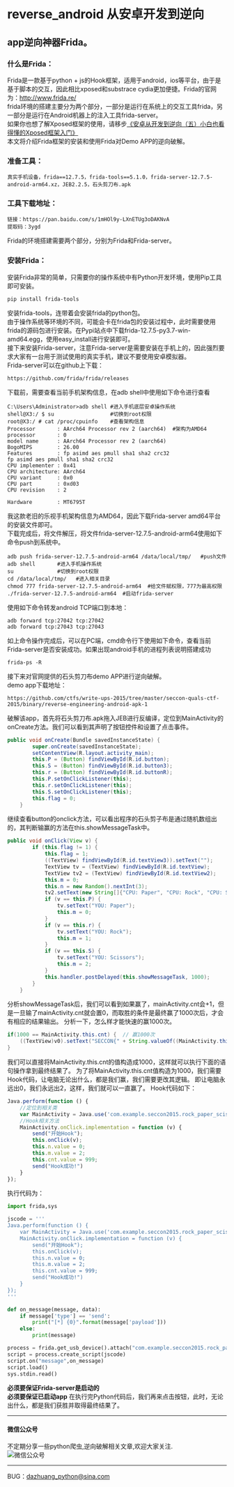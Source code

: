 # reverse_android 从安卓开发到逆向
## app逆向神器Frida。
### 什么是Frida：
Frida是一款基于python + js的Hook框架，适用于android，ios等平台，由于是基于脚本的交互，因此相比xposed和substrace cydia更加便捷。Frida的官网为：http://www.frida.re/  
frida环境的搭建主要分为两个部分，一部分是运行在系统上的交互工具frida，另一部分是运行在Android机器上的注入工具frida-server。  
如果你也想了解Xposed框架的使用，请移步[《安卓从开发到逆向（五）小白也看得懂的Xposed框架入门》](https://mp.weixin.qq.com/s/xfWPGl4ulyEcPfAN1AfWkg)  
本文将介绍Frida框架的安装和使用Frida对Demo APP的逆向破解。
### 准备工具：
```text
真实手机设备，frida==12.7.5，frida-tools==5.1.0，frida-server-12.7.5-android-arm64.xz，JEB2.2.5，石头剪刀布.apk
```
### 工具下载地址：
```text
链接：https://pan.baidu.com/s/1mHOl9y-LXnETUg3oDAKNvA
提取码：3ygd
```

Frida的环境搭建需要两个部分，分别为Frida和Frida-server。
### 安装Frida：
安装Frida非常的简单，只需要你的操作系统中有Python开发环境，使用Pip工具即可安装。
```text
pip install frida-tools
```
安装frida-tools，连带着会安装frida的python包。  
由于操作系统等环境的不同，可能会卡在frida包的安装过程中，此时需要使用frida的源码包进行安装。在Pypi站点中下载frida-12.7.5-py3.7-win-amd64.egg，使用easy_install进行安装即可。  
接下来安装Frida-server，注意Frida-server是需要安装在手机上的，因此强烈要求大家有一台用于测试使用的真实手机，建议不要使用安卓模拟器。  
Frida-server可以在github上下载：  
```text
https://github.com/frida/frida/releases
```
下载前，需要查看当前手机架构信息，在adb shell中使用如下命令进行查看
```text
C:\Users\Administrator>adb shell #进入手机底层安卓操作系统
shell@X3:/ $ su                  #切换到root权限
root@X3:/ # cat /proc/cpuinfo    #查看架构信息
Processor       : AArch64 Processor rev 2 (aarch64)  #架构为AMD64
processor       : 0
model name      : AArch64 Processor rev 2 (aarch64)
BogoMIPS        : 26.00
Features        : fp asimd aes pmull sha1 sha2 crc32
fp asimd aes pmull sha1 sha2 crc32
CPU implementer : 0x41
CPU architecture: AArch64
CPU variant     : 0x0
CPU part        : 0xd03
CPU revision    : 2

Hardware        : MT6795T
```
我这款老旧的乐视手机架构信息为AMD64，因此下载Frida-server amd64平台的安装文件即可。  
下载完成后，将文件解压，将文件frida-server-12.7.5-android-arm64使用如下命令push到系统中。
```text
adb push frida-server-12.7.5-android-arm64 /data/local/tmp/   #push文件
adb shell       #进入手机操作系统
su              #切换到root权限
cd /data/local/tmp/   #进入相关目录
chmod 777 frida-server-12.7.5-android-arm64  #给文件赋权限，777为最高权限
./frida-server-12.7.5-android-arm64  #启动frida-server
```
使用如下命令转发android TCP端口到本地：
```text
adb forward tcp:27042 tcp:27042
adb forward tcp:27043 tcp:27043
```
如上命令操作完成后，可以在PC端，cmd命令行下使用如下命令，查看当前Frida-server是否安装成功。如果出现android手机的进程列表说明搭建成功
```text
frida-ps -R
```
接下来对官网提供的石头剪刀布demo APP进行逆向破解。  
demo app下载地址：
```text
https://github.com/ctfs/write-ups-2015/tree/master/seccon-quals-ctf-2015/binary/reverse-engineering-android-apk-1
```
破解该app，首先将石头剪刀布.apk拖入JEB进行反编译，定位到MainActivity的onCreate方法。我们可以看到其声明了按钮控件和设置了点击事件。
```java
public void onCreate(Bundle savedInstanceState) {
        super.onCreate(savedInstanceState);
        setContentView(R.layout.activity_main);
        this.P = (Button) findViewById(R.id.button);
        this.S = (Button) findViewById(R.id.button3);
        this.r = (Button) findViewById(R.id.buttonR);
        this.P.setOnClickListener(this);
        this.r.setOnClickListener(this);
        this.S.setOnClickListener(this);
        this.flag = 0;
    }

```
继续查看button的onclick方法，可以看出程序的石头剪子布是通过随机数组出的，其判断输赢的方法在this.showMessageTask中。
```java
public void onClick(View v) {
        if (this.flag != 1) {
            this.flag = 1;
            ((TextView) findViewById(R.id.textView3)).setText("");
            TextView tv = (TextView) findViewById(R.id.textView);
            TextView tv2 = (TextView) findViewById(R.id.textView2);
            this.m = 0;
            this.n = new Random().nextInt(3);
            tv2.setText(new String[]{"CPU: Paper", "CPU: Rock", "CPU: Scissors"}[this.n]);
            if (v == this.P) {
                tv.setText("YOU: Paper");
                this.m = 0;
            }
            if (v == this.r) {
                tv.setText("YOU: Rock");
                this.m = 1;
            }
            if (v == this.S) {
                tv.setText("YOU: Scissors");
                this.m = 2;
            }
            this.handler.postDelayed(this.showMessageTask, 1000);
        }
    }
```
分析showMessageTask后，我们可以看到如果赢了，mainActivity.cnt会+1，但是一旦输了mainActivity.cnt就会置0，而取胜的条件是最终赢了1000次后，才会有相应的结果输出。
分析一下，怎么样才能快速的赢1000次。
```java
if(1000 == MainActivity.this.cnt) {  // 赢1000次
    ((TextView)v0).setText("SECCON{" + String.valueOf((MainActivity.this.cnt + MainActivity.this.calc()) * 107) + "}");  // (1000+calc的int返回值)*107
}
```
我们可以直接将MainActivity.this.cnt的值构造成1000，这样就可以执行下面的语句操作拿到最终结果了。
为了将MainActivity.this.cnt值构造为1000，我们需要Hook代码，让电脑无论出什么，都是我们赢，我们需要更改其逻辑。
即让电脑永远出0，我们永远出2，这样，我们就可以一直赢了。
Hook代码如下：
```javascript
Java.perform(function () {
    //定位到相关类
    var MainActivity = Java.use('com.example.seccon2015.rock_paper_scissors.MainActivity');
    //Hook相关方法
    MainActivity.onClick.implementation = function (v) {
        send("开始Hook");
        this.onClick(v);
        this.n.value = 0;
        this.m.value = 2;
        this.cnt.value = 999;
        send("Hook成功!")
    }
});
```
执行代码为：
```python
import frida,sys

jscode = '''
Java.perform(function () {
    var MainActivity = Java.use('com.example.seccon2015.rock_paper_scissors.MainActivity');
    MainActivity.onClick.implementation = function (v) {
        send("开始Hook");
        this.onClick(v);
        this.n.value = 0;
        this.m.value = 2;
        this.cnt.value = 999;
        send("Hook成功!")
    }
});
'''

def on_message(message, data):
    if message['type'] == 'send':
        print("[*] {0}".format(message['payload']))
    else:
        print(message)

process = frida.get_usb_device().attach("com.example.seccon2015.rock_paper_scissors")
script = process.create_script(jscode)
script.on("message",on_message)
script.load()
sys.stdin.read()
```
**必须要保证Frida-server是启动的**  
**必须要保证已启动app**
在执行完Python代码后，我们再来点击按钮，此时，无论出什么，都是我们获胜并取得最终结果了。
***
#### 微信公众号
不定期分享一些python爬虫,逆向破解相关文章,欢迎大家关注.  
![微信公众号](gongzhonghao.jpg)
***
BUG：dazhuang_python@sina.com